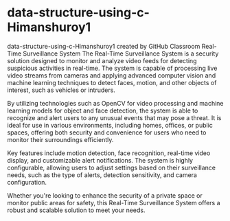 # data-structure-using-c-Himanshuroy1
data-structure-using-c-Himanshuroy1 created by GitHub Classroom
Real-Time Surveillance System
The Real-Time Surveillance System is a security solution designed to monitor and analyze video feeds for detecting suspicious activities in real-time. The system is capable of processing live video streams from cameras and applying advanced computer vision and machine learning techniques to detect faces, motion, and other objects of interest, such as vehicles or intruders.

By utilizing technologies such as OpenCV for video processing and machine learning models for object and face detection, the system is able to recognize and alert users to any unusual events that may pose a threat. It is ideal for use in various environments, including homes, offices, or public spaces, offering both security and convenience for users who need to monitor their surroundings efficiently.

Key features include motion detection, face recognition, real-time video display, and customizable alert notifications. The system is highly configurable, allowing users to adjust settings based on their surveillance needs, such as the type of alerts, detection sensitivity, and camera configuration.

Whether you're looking to enhance the security of a private space or monitor public areas for safety, this Real-Time Surveillance System offers a robust and scalable solution to meet your needs.
